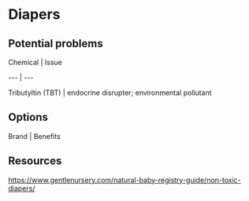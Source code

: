 # Diapers

## Potential problems

Chemical | Issue

--- | ---

Tributyltin (TBT) | endocrine disrupter; environmental pollutant


## Options

Brand | Benefits

## Resources

https://www.gentlenursery.com/natural-baby-registry-guide/non-toxic-diapers/
